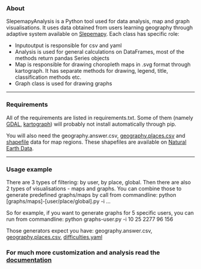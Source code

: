 ### About
SlepemapyAnalysis is a Python tool used for data analysis, map and graph visualisations. It uses data obtained from users learning geography through adaptive system available on [Slepemapy](http://www.slepemapy.cz). Each class has specific role:

* Inputoutput is responsible for csv and yaml
* Analysis is used for general calculations on DataFrames, most of the methods return pandas Series objects
* Map is responsible for drawing choropleth maps in .svg format through kartograph. It has separate methods for drawing, legend, title, classification methods etc.
* Graph class is used for drawing graphs

------

### Requirements
All of the requirements are listed in requirements.txt. Some of them (namely [GDAL](https://pypi.python.org/pypi/GDAL/), [kartograph](http://kartograph.org/docs/kartograph.py/)) will probably not install automatically through pip. 

You will also need the geography.answer.csv, [geography.places.csv](../master/geography.places.csv) and [shapefile](../master/ne_110m_admin_1_countries) data for map regions. These shapefiles are available on [Natural Earth Data](http://www.naturalearthdata.com/).

------

### Usage example
There are 3 types of filtering: by user, by place, global. Then there are also 2 types of visualisations - maps and graphs. You can combine those to generate predefined graphs/maps by call from commandline:
python [graphs/maps]-[user/place/global].py -i <id1> <id2> ... <idn>

So for example, if you want to generate graphs for 5 specific users, you can run from commandline:
python graphs-user.py -i 10 25 2277 96 156

Those generators expect you have: geography.answer.csv, [geography.places.csv](../master/geography.places.csv), [difficulties.yaml](../master/difficuties.yaml)


### For much more customization and analysis read the [documentation](../master/documentation/html/index.html)